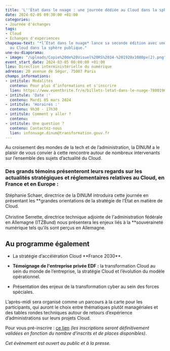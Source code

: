 ```yaml
---
title: 'L''État dans le nuage : une journée dédiée au Cloud dans la sphère publique'
date: 2024-02-05 09:30:00 +01:00
categories:
- Journée d'échanges
tags:
- Cloud
- Echanges d'expériences
chapeau-text: "*l’État dans le nuage* lance sa seconde édition avec une journée dédiée
  au Cloud dans la sphère publique."
une-ou-diaporama:
- image: "/uploads/Copie%20de%20Visuel%20RS%2034-%201920x1080px(2).png"
event_start_date: 2024-03-05 00:00:00 +01:00
lieu: Direction interministérielle du numérique
adresse: 20 avenue de Ségur, 75007 Paris
champs_informations:
- intitule: Modalités
  contenu: Pour plus d’informations et s'inscrire
  lien: https://www.eventbrite.fr/e/billets-letat-dans-le-nuage-780019678857
- intitule: 'Date :'
  contenu: Mardi 05 mars 2024
- intitule: 'Horaires :'
  contenu: 9h30 - 17h30
- intitule: Comment y aller ?
  contenu: 
- intitule: Une question ?
  contenu: Contactez-nous
  lien: infonuage.dinum@transformation.gouv.fr
---
```


Au croisement des mondes de la tech et de l’administration, la DINUM a le plaisir de vous convier à cette rencontre autour de nombreux intervenants sur l’ensemble des sujets d’actualité du Cloud.

<div class="noir encadre" style="margin-bottom:30px;"><h3 class="h4">Des grands témoins présenteront leurs regards sur les actualités stratégiques et réglementaires relatives au Cloud, en France et en Europe :</h3>
<p>Stéphanie Schaer, directrice de la DINUM introduira cette journée en présentant les **grandes orientations de la stratégie de l’État en matière de Cloud.
<br>
<br>Christine Serrette, directrice technique adjointe de l'administration fédérale en Allemagne (ITZBund) nous présentera les enjeux liés à la **souveraineté numérique tels qu’ils sont perçus en Allemagne.
</p></div>

## Au programme également

* La stratégie d’accélération Cloud \*\*France 2030\*\*.

* **Témoignage de l'entreprise privée EDF :** la transformation Cloud au sein du monde de l’entreprise, la stratégie Cloud et l’évolution du modèle opérationnel.

* Présentation des enjeux de la transformation cyber au sein des forces spéciales.

L’après-midi sera organisé comme un parcours à la carte pour les participants, qui auront le choix entre thématiques plutôt managériales et des tables rondes techniques autour de retours d’expérience d’administrations sur leurs projets Cloud.

Pour vous pré-inscrire : [ce lien](https://www.eventbrite.fr/e/billets-letat-dans-le-nuage-780019678857) *(les inscriptions seront définitivement validées en fonction du nombre d’inscrits et de places disponibles)*.

*Cet évènement est ouvert au public et à la presse.*